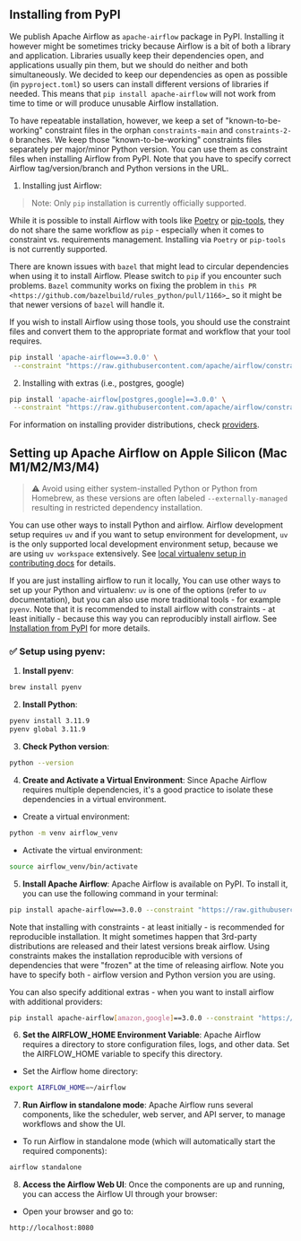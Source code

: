 ## Installing from PyPI

We publish Apache Airflow as `apache-airflow` package in PyPI. Installing it however might be sometimes tricky
because Airflow is a bit of both a library and application. Libraries usually keep their dependencies open, and
applications usually pin them, but we should do neither and both simultaneously. We decided to keep
our dependencies as open as possible (in `pyproject.toml`) so users can install different versions of libraries
if needed. This means that `pip install apache-airflow` will not work from time to time or will
produce unusable Airflow installation.

To have repeatable installation, however, we keep a set of "known-to-be-working" constraint
files in the orphan `constraints-main` and `constraints-2-0` branches. We keep those "known-to-be-working"
constraints files separately per major/minor Python version.
You can use them as constraint files when installing Airflow from PyPI. Note that you have to specify
correct Airflow tag/version/branch and Python versions in the URL.

1. Installing just Airflow:

> Note: Only `pip` installation is currently officially supported.

While it is possible to install Airflow with tools like [Poetry](https://python-poetry.org) or
[pip-tools](https://pypi.org/project/pip-tools), they do not share the same workflow as
`pip` - especially when it comes to constraint vs. requirements management.
Installing via `Poetry` or `pip-tools` is not currently supported.

There are known issues with ``bazel`` that might lead to circular dependencies when using it to install
Airflow. Please switch to ``pip`` if you encounter such problems. ``Bazel`` community works on fixing
the problem in `this PR <https://github.com/bazelbuild/rules_python/pull/1166>`_ so it might be that
newer versions of ``bazel`` will handle it.

If you wish to install Airflow using those tools, you should use the constraint files and convert
them to the appropriate format and workflow that your tool requires.


```bash
pip install 'apache-airflow==3.0.0' \
 --constraint "https://raw.githubusercontent.com/apache/airflow/constraints-3.0.0/constraints-3.9.txt"
```

2. Installing with extras (i.e., postgres, google)

```bash
pip install 'apache-airflow[postgres,google]==3.0.0' \
 --constraint "https://raw.githubusercontent.com/apache/airflow/constraints-3.0.0/constraints-3.9.txt"
```

For information on installing provider distributions, check
[providers](http://airflow.apache.org/docs/apache-airflow-providers/index.html).

## Setting up Apache Airflow on Apple Silicon (Mac M1/M2/M3/M4)

> ⚠️ Avoid using either system-installed Python or Python from Homebrew, as these versions are often labeled `--externally-managed` resulting in restricted dependency installation.

You can use other ways to install Python and airflow. Airflow development setup requires `uv` and if you want to setup environment for development, `uv` is the only supported local development environment setup, because we are using `uv workspace` extensively. See [local virtualenv setup in contributing docs](https://github.com/apache/airflow/blob/main/contributing-docs/07_local_virtualenv.rst) for details.

If you are just installing airflow to run it locally, You can use other ways to set up your Python and virtualenv: `uv` is one of the options (refer to `uv` documentation), but you can also use more traditional tools - for example `pyenv`. Note that it is recommended to install airflow with constraints - at least initially - because this way you can reproducibly install airflow. See [Installation from PyPI](https://airflow.apache.org/docs/apache-airflow/stable/installation/installing-from-pypi.html) for more details.

### ✅ Setup using pyenv:

1. **Install pyenv**:

```bash
brew install pyenv
```

2. **Install Python**:

```bash
pyenv install 3.11.9
pyenv global 3.11.9
```

3. **Check Python version**:

```bash
python --version
```

4. **Create and Activate a Virtual Environment**: Since Apache Airflow requires multiple dependencies, it's a good practice to isolate these dependencies in a virtual environment.

- Create a virtual environment:

```bash
python -m venv airflow_venv
```

- Activate the virtual environment:

```bash
source airflow_venv/bin/activate
```

5. **Install Apache Airflow**: Apache Airflow is available on PyPI. To install it, you can use the following command in your terminal:

```bash
pip install apache-airflow==3.0.0 --constraint "https://raw.githubusercontent.com/apache/airflow/constraints-3.0.0/constraints-3.11.txt"
```

Note that installing with constraints - at least initially - is recommended for reproducible installation. It might sometimes happen that 3rd-party distributions are released and their latest versions break airflow. Using constraints makes the installation reproducible with versions of dependencies that were "frozen" at the time of releasing airflow. Note you have to specify both - airflow version and Python version you are using.

You can also specify additional extras - when you want to install airflow with additional providers:

```bash
pip install apache-airflow[amazon,google]==3.0.0 --constraint "https://raw.githubusercontent.com/apache/airflow/constraints-3.0.0/constraints-3.11.txt"
```

6. **Set the AIRFLOW_HOME Environment Variable**: Apache Airflow requires a directory to store configuration files, logs, and other data. Set the AIRFLOW_HOME variable to specify this directory.

- Set the Airflow home directory:

```bash
export AIRFLOW_HOME=~/airflow
```

7. **Run Airflow in standalone mode**: Apache Airflow runs several components, like the scheduler, web server, and API server, to manage workflows and show the UI.

- To run Airflow in standalone mode (which will automatically start the required components):

```bash
airflow standalone
```

8. **Access the Airflow Web UI**: Once the components are up and running, you can access the Airflow UI through your browser:

- Open your browser and go to:

```text
http://localhost:8080
```